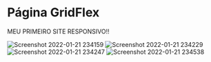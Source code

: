 # Página GridFlex
MEU PRIMEIRO SITE RESPONSIVO!!

![Screenshot 2022-01-21 234159](https://user-images.githubusercontent.com/77131275/150621896-177c4af6-27b0-43e0-9720-999daef30894.jpg)
![Screenshot 2022-01-21 234229](https://user-images.githubusercontent.com/77131275/150621897-3df33c73-70b1-41d0-ac18-dca40eb50ac5.jpg)
![Screenshot 2022-01-21 234247](https://user-images.githubusercontent.com/77131275/150621894-67052932-4a80-435d-8ab0-40c3b0f444e8.jpg)
![Screenshot 2022-01-21 234538](https://user-images.githubusercontent.com/77131275/150621965-21e75a52-2204-4ea3-a08a-f1bb85394deb.jpg)

